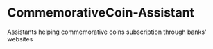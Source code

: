 # CommemorativeCoin-Assistant
Assistants helping commemorative coins subscription through banks' websites
